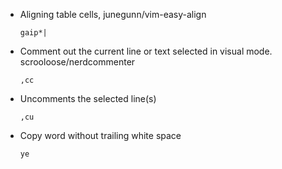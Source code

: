 - Aligning table cells, junegunn/vim-easy-align

      gaip*|

- Comment out the current line or text selected in visual mode. scrooloose/nerdcommenter

      ,cc

- Uncomments the selected line(s)

      ,cu

- Copy word without trailing white space

      ye
